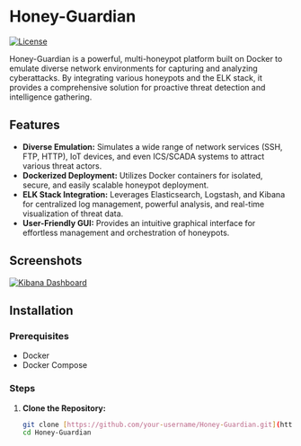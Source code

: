 # Honey-Guardian

[![License](https://img.shields.io/badge/License-MIT-yellow.svg)](https://opensource.org/licenses/MIT)

Honey-Guardian is a powerful, multi-honeypot platform built on Docker to emulate diverse network environments for capturing and analyzing cyberattacks. By integrating various honeypots and the ELK stack, it provides a comprehensive solution for proactive threat detection and intelligence gathering.

## Features

* **Diverse Emulation:**  Simulates a wide range of network services (SSH, FTP, HTTP), IoT devices, and even ICS/SCADA systems to attract various threat actors.
* **Dockerized Deployment:** Utilizes Docker containers for isolated, secure, and easily scalable honeypot deployment.
* **ELK Stack Integration:**  Leverages Elasticsearch, Logstash, and Kibana for centralized log management, powerful analysis, and real-time visualization of threat data.
* **User-Friendly GUI:**  Provides an intuitive graphical interface for effortless management and orchestration of honeypots.

## Screenshots
[![Kibana Dashboard](Honey-Guardian/Honey-Guardian.png)](#features)


## Installation

### Prerequisites

* Docker
* Docker Compose

### Steps

1. **Clone the Repository:**
   ```bash
   git clone [https://github.com/your-username/Honey-Guardian.git](https://github.com/your-username/Honey-Guardian.git)
   cd Honey-Guardian
